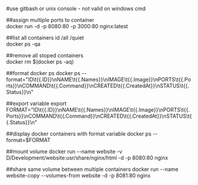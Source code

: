 #use gitbash or unix console - not valid on windows cmd

##assign multiple ports to container   
docker run -d -p 8080:80 -p 3000:80 nginx:latest  

##list all containers id /all /quiet    
docker ps -qa 

##remove all stoped containers  
docker rm $(docker ps -aq) 

##format docker ps
docker ps --format="ID\t{{.ID}}\nNAME\t{{.Names}}\nIMAGE\t{{.Image}}\nPORTS\t{{.Ports}}\nCOMMAND\t{{.Command}}\nCREATED\t{{.CreatedAt}}\nSTATUS\t{{.Status}}\n" 

##export variable 
export FORMAT="ID\t{{.ID}}\nNAME\t{{.Names}}\nIMAGE\t{{.Image}}\nPORTS\t{{.Ports}}\nCOMMAND\t{{.Command}}\nCREATED\t{{.CreatedAt}}\nSTATUS\t{{.Status}}\n" 

##display docker containers with format variable
docker ps --format=$FORMAT

##mount volume
docker run --name website -v D/Development/website:usr/share/nginx/html -d -p 8080:80 nginx

##share same volume between multiple containers
docker run --name website-copy --volumes-from website -d -p 8081:80 nginx
